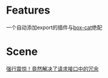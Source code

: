 # Features
一个自动添加export的插件与[box-cat]('https://github.com/hengshanMWC/film)绝配
# Scene
[强行震惊！竟然解决了请求接口中的冗余]('https://juejin.cn/post/6850418120830976007')